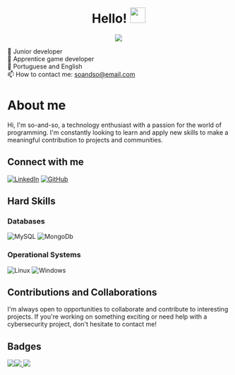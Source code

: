 <h1 align="center">
  <b> Hello! </b>
  <img src="https://media.giphy.com/media/hvRJCLFzcasrR4ia7z/giphy.gif" width="35">
</h1>

<p align="center">
  <a href="https://github.com/DenverCoder1/readme-typing-svg">
    <img src="https://readme-typing-svg.herokuapp.com?font=Time+New+Roman&color=green&size=25&center=true&vCenter=true&width=600&height=100&lines=This;is;a+test;">
  </a>
</p>


🚀 Junior developer <br/>
🌱 Apprentice game developer <br/>
💬 Portuguese and English <br/>
📫 How to contact me: soandso@email.com <br/>

About me
============================

Hi, I'm so-and-so, a technology enthusiast with a passion for the world of programming. I'm constantly looking to learn and apply new skills to make a meaningful contribution to projects and communities.

## Connect with me
[![LinkedIn](https://img.shields.io/badge/LinkedIn-0077B5?style=for-the-badge&logo=linkedin&logoColor=white)](https://www.linkedin.com)
[![GitHub](https://img.shields.io/badge/GitHub-100000?style=for-the-badge&logo=github&logoColor=white)](https://github.com)


Hard Skills
-----------
### Databases

![MySQL](https://img.shields.io/badge/MySQL-00000F?style=for-the-badge&logo=mysql&logoColor=white)
![MongoDb](https://img.shields.io/badge/MongoDB-4EA94B?style=for-the-badge&logo=mongodb&logoColor=white)

### Operational Systems

![Linux](https://img.shields.io/badge/Linux-000?style=for-the-badge&logo=linux&logoColor=FCC624)
![Windows](https://img.shields.io/badge/Windows-000?style=for-the-badge&logo=windows&logoColor=2CA5E0)



Contributions and Collaborations
----------------------------

I'm always open to opportunities to collaborate and contribute to interesting projects. If you're working on something exciting or need help with a cybersecurity project, don't hesitate to contact me!

Badges
------

 [![](https://img.shields.io/badge/Seguran%C3%A7a_Cibern%C3%A9tica-Expert-blue)](https://www.linkedin.com/in/samuelgermanio/)[![](https://img.shields.io/badge/Engenharia_Social-Pro-blue) ](https://www.linkedin.com/in/samuelgermanio/)[![](https://img.shields.io/badge/PNL-Master-green)](https://www.linkedin.com/in/samuelgermanio/)

